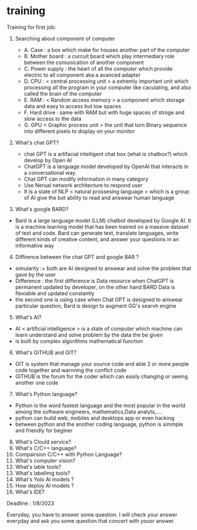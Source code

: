 # training
Training for first job: 

1. Searching about component of computer
   - A. Case : a box which make for houses another part of the computer
   - B. Mother board : a curcuit board which play intermediary role between the comunication of another component
   - C. Power supply : the heart of all the computer which provide electric to all component aka a avanced adapter
   - D. CPU : < central processing unit > a extremly important unit which processing all the program in your computer like caculating, and also called the brain of the computer
   - E. RAM : < Random access memory > a component which storage data and easy to access but low spaces
   - F. Hard drive : same with RAM but with huge spaces of stroge and slow access to the data
   - G. GPU < Graphic process unit > the unit that turn Binary sequence into different pixels to display on your monitor



2. What's chat GPT?
   - chat GPT is a artifacial intelligent chat box (what is chatbox?) which develop by Open AI
   - ChatGPT is a language model developed by OpenAI that interacts in a conversational way.
   - Chat GPT can modify information in many category
   - Use Nerual network architecture to respond user
   - It is a state of NLP < natural prossesing language > which is a group of AI give the bot ability to read and answear human language 



3. What's google BARD?
 - Bard is a large language model (LLM) chatbot developed by Google AI. It is a machine learning model that has been trained on a massive dataset of text and code. Bard can generate text, translate languages, write different kinds of creative content, and answer your questions in an informative way 


4. Diffirence between the chat GPT and google BAR ?
  - simularity :+ both are AI designed to answear and solve the problem that gave by the user
  - Difference : the first difference is Data resource when ChatGPT is permanent updated by developer, on the other hand BARD Data is flexiable and updated constantly
  - the second one is using case when Chat GPT is designed to answear particular question, Bard is design to augment GG's searvh engine



5. What's AI?
 - AI < artificial intelligence > is a state of computer which machine can learn understand and solve problem by the data the be given
 - is built by complex algorithms mathematical function


6. What's GITHUB and GIT?
 - GIT is system that manage your source code and able 2 or more people code together and warnning the conflict code
 - GITHUB is the forum for the coder which can easily changing or seeing another one code



7. What's Python language?
- Python is the word fastest language and the most popular in the world among the software engineers, mathematics,Data analyts,....
- python can build web, mobiles and desktops app or even hacking
- between python and the another coding language, python is simmple and friendly for beginer

8. What's Clould service?
9. What's C/C++ language?
10. Compairsion C/C++ with Python Language?
11. What's computer vision?
12. What's lable tools?
13. What's labelImg tools?
14. What's Yolo AI models ?
15. How deploy AI models ?
16. What's IDE?



Deadline : 1/8/2023

Everyday, you have to answer some question. I will check your answer everyday and ask you some question that concert with youor answer.
